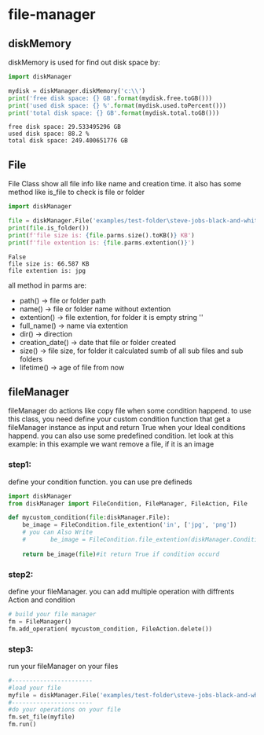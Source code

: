 # file-manager

## diskMemory
diskMemory is used for find out disk space by:

```python
import diskManager

mydisk = diskManager.diskMemory('c:\\')
print('free disk space: {} GB'.format(mydisk.free.toGB()))
print('used disk space: {} %'.format(mydisk.used.toPercent()))
print('total disk space: {} GB'.format(mydisk.total.toGB()))
```
```
free disk space: 29.533495296 GB
used disk space: 88.2 %
total disk space: 249.400651776 GB
```
## File
File Class show all file info like name and creation time. it also has some method like is_file to check is file or folder

```python
import diskManager

file = diskManager.File('examples/test-folder\steve-jobs-black-and-white.jpg')
print(file.is_folder())
print(f'file size is: {file.parms.size().toKB()} KB')
print(f'file extention is: {file.parms.extention()}')
```

```
False
file size is: 66.587 KB
file extention is: jpg
```


all method in parms are:
* path() -> file or folder path
* name() -> file or folder name without extention
* extention() -> file extention, for folder it is empty string ''
* full_name() -> name via extention
* dir() -> direction
* creation_date() -> date that file or folder created
* size() -> file size, for folder it calculated sumb of all sub files and sub folders
* lifetime() -> age of file from now


## fileManager
fileManager do actions like copy file when some condition happend. to use this class, you need define your custom condition function that get a fileManager instance  as input and return True when your Ideal conditions happend. you can also use some predefined condition. let look at this example:
in this example we want remove a file, if it is an image

### step1:
define your condition function. you can use pre defineds 
``` python
import diskManager
from diskManager import FileCondition, FileManager, FileAction, File

def mycustom_condition(file:diskManager.File):
    be_image = FileCondition.file_extention('in', ['jpg', 'png'])
    # you can Also Write
    #       be_image = FileCondition.file_extention(diskManager.Conditions.contain, ['jpg', 'png'])
    
    return be_image(file)#it return True if condition occurd
```
### step2:
define your fileManager. you can add multiple operation with diffrents Action and condition 
``` python
# build your file manager
fm = FileManager()
fm.add_operation( mycustom_condition, FileAction.delete())
```

### step3:
run your fileManager on your files
``` python
#-----------------------
#load your file
myfile = diskManager.File('examples/test-folder\steve-jobs-black-and-white.jpg')
#-----------------------
#do your operations on your file
fm.set_file(myfile)
fm.run()

```
